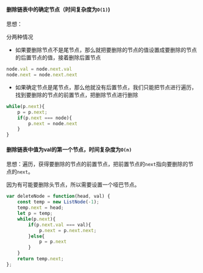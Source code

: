 #### 删除链表中的确定节点（时间复杂度为`O(1)`)

思想：

分两种情况

- 如果要删除节点不是尾节点，那么就把要删除的节点的值设置成要删除的节点的后置节点的值，接着删除后置节点

```javascript
node.val = node.next.val
node.next = node.next.next
```

- 如果确定节点是尾节点，那么他就没有后置节点，我们只能把节点进行遍历，找到要删除的节点的前置节点，把删除节点进行删除

```javascript
while(p.next){
	p = p.next;
	if(p.next === node){
		p.next = node.next
	}
}
```

#### 删除链表中值为val的第一个节点，时间复杂度为`O(n)`

思想：遍历，获得要删除的节点的前置节点，把前置节点的`next`指向要删除的节点的`next`。

因为有可能要删除头节点，所以需要设置一个哑巴节点。

```javascript
var deleteNode = function(head, val) {
    const temp = new ListNode(-1);
    temp.next = head;
    let p = temp;
    while(p.next){
        if(p.next.val === val){
            p.next = p.next.next;
        }else{
            p = p.next
        }
    }
    return temp.next;
};
```

